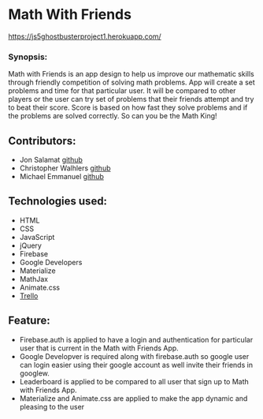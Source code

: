 # Math With Friends
https://js5ghostbusterproject1.herokuapp.com/
### Synopsis:
Math with Friends is an app design to help us improve our mathematic skills through friendly competition of solving math problems. 
App will create a set problems and time for that particular user. 
It will be compared to other players or the user can try set of problems that their friends attempt and try to beat their score.
Score is based on how fast they solve problems and if the problems are solved correctly. So can you be the Math King!

## Contributors:
+ Jon Salamat [github](https://github.com/jsalamat)
+ Christopher Walhlers [github](https://github.com/cwahlers)
+ Michael Emmanuel [github](https://github.com/mike092235)

## Technologies used:
+ HTML
+ CSS
+ JavaScript
+ jQuery
+ Firebase
+ Google Developers
+ Materialize
+ MathJax
+ Animate.css
+ [Trello](https://trello.com/b/afMd9uru/ghostbuster-group-project-1)

## Feature:
+ Firebase.auth  is applied to have a login and authentication for particular user that is current in the Math with Friends App.
+ Google Developver is required along with firebase.auth so google user can login easier using their google account as well invite their friends in googlew.
+ Leaderboard is applied to be compared to all user that sign up to Math with Friends App.
+ Materialize and Animate.css are applied to make the app dynamic and pleasing to the user
